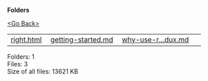 **Folders**

[&lt;Go Back&gt;](../right.html)

<table><tbody><tr class="odd"><td><a href="right.html">right.html</a> </td><td><a href="getting-started.md">getting-started.md</a> </td><td><a href="why-use-react-redux.md">why-use-r...dux.md</a> </td><td></td></tr></tbody></table>

Folders: 1  
Files: 3  
Size of all files: 13621 KB
